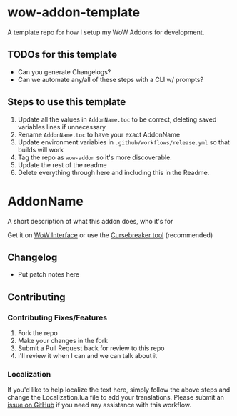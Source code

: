 # wow-addon-template
A template repo for how I setup my WoW Addons for development.

## TODOs for this template
- Can you generate Changelogs?
- Can we automate any/all of these steps with a CLI w/ prompts?

## Steps to use this template

1. Update all the values in `AddonName.toc` to be correct, deleting saved variables lines if unnecessary
1. Rename `AddonName.toc` to have your exact AddonName
1. Update environment variables in `.github/workflows/release.yml` so that builds will work
1. Tag the repo as `wow-addon` so it's more discoverable.
1. Update the rest of the readme
1. Delete everything through here and including this in the Readme.

AddonName
=========

A short description of what this addon does, who it's for

Get it on [WoW Interface](WOWILINK) or use the [Cursebreaker tool](https://github.com/AcidWeb/CurseBreaker) (recommended)


## Changelog
- Put patch notes here

## Contributing

### Contributing Fixes/Features
1. Fork the repo
1. Make your changes in the fork
1. Submit a Pull Request back for review to this repo
1. I'll review it when I can and we can talk about it

### Localization

If you'd like to help localize the text here, simply follow the above steps and change the Localization.lua file to add your translations. Please submit an [issue on GitHub](GHISSUESLINK) if you need any assistance with this workflow.